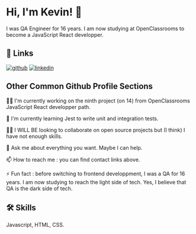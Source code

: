 
# Hi, I'm Kevin! 👋

I was QA Engineer for 16 years. I am now studying at OpenClassrooms to become a JavaScript React developper.



## 🔗 Links
[![github](https://img.shields.io/badge/github-000?style=for-the-badge&logo=github&logoColor=white)](https://github.com/FischKevin/)
[![linkedin](https://img.shields.io/badge/linkedin-0A66C2?style=for-the-badge&logo=linkedin&logoColor=white)](https://www.linkedin.com/in/kevinfischeriam/)
## Other Common Github Profile Sections
👩‍💻 I'm currently working on the ninth project (on 14) from OpenClassrooms JavaScript React developper path.

🧠 I'm currently learning Jest to write unit and integration tests.

👯‍♀️ I WILL BE looking to collaborate on open source projects but (I think) I have not enough skills.

💬 Ask me about everything you want. Maybe I can help.

📫 How to reach me : you can find contact links above.

⚡️ Fun fact : before switching to frontend developpment, I was a QA for 16 years. I am now studying to reach the light side of tech. Yes, I believe that QA is the dark side of tech.
## 🛠 Skills
Javascript, HTML, CSS.

